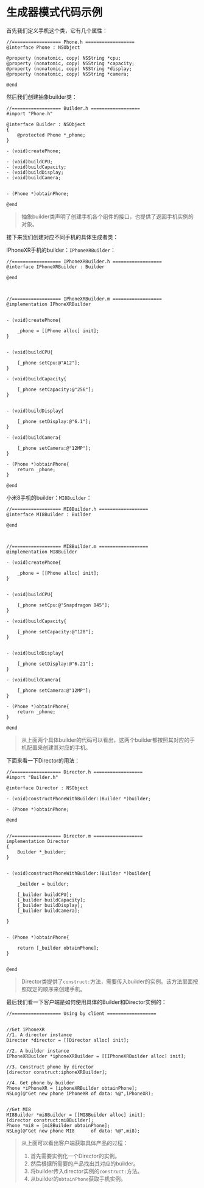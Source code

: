 # 生成器模式代码示例

首先我们定义手机这个类，它有几个属性：

```objc
//================== Phone.h ==================
@interface Phone : NSObject

@property (nonatomic, copy) NSString *cpu;
@property (nonatomic, copy) NSString *capacity;
@property (nonatomic, copy) NSString *display;
@property (nonatomic, copy) NSString *camera;

@end
```

然后我们创建抽象builder类：

```objc
//================== Builder.h ==================
#import "Phone.h"

@interface Builder : NSObject
{
    @protected Phone *_phone;
}

- (void)createPhone;

- (void)buildCPU;
- (void)buildCapacity;
- (void)buildDisplay;
- (void)buildCamera;


- (Phone *)obtainPhone;

@end
```

> 抽象builder类声明了创建手机各个组件的接口，也提供了返回手机实例的对象。

接下来我们创建对应不同手机的具体生成者类：

IPhoneXR手机的builder：``IPhoneXRBuilder``：

```objc
//================== IPhoneXRBuilder.h ==================
@interface IPhoneXRBuilder : Builder

@end



//================== IPhoneXRBuilder.m ==================
@implementation IPhoneXRBuilder


- (void)createPhone{
    
    _phone = [[Phone alloc] init];
}


- (void)buildCPU{
    
    [_phone setCpu:@"A12"];
}

- (void)buildCapacity{

    [_phone setCapacity:@"256"];
}


- (void)buildDisplay{
    
    [_phone setDisplay:@"6.1"];
}

- (void)buildCamera{
    
    [_phone setCamera:@"12MP"];
}

- (Phone *)obtainPhone{
    return _phone;
}

@end
```

小米8手机的builder：``MI8Builder``：

```objc
//================== MI8Builder.h ==================
@interface MI8Builder : Builder

@end



//================== MI8Builder.m ==================
@implementation MI8Builder

- (void)createPhone{
    
    _phone = [[Phone alloc] init];
}


- (void)buildCPU{
    
    [_phone setCpu:@"Snapdragon 845"];
}

- (void)buildCapacity{
    
    [_phone setCapacity:@"128"];
}


- (void)buildDisplay{
    
    [_phone setDisplay:@"6.21"];
}

- (void)buildCamera{
    
    [_phone setCamera:@"12MP"];
}

- (Phone *)obtainPhone{
    return _phone;
}

@end
```

> 从上面两个具体builder的代码可以看出，这两个builder都按照其对应的手机配置来创建其对应的手机。

下面来看一下Director的用法：

```objc
//================== Director.h ==================
#import "Builder.h"

@interface Director : NSObject

- (void)constructPhoneWithBuilder:(Builder *)builder;

- (Phone *)obtainPhone;

@end


//================== Director.m ==================
implementation Director
{
    Builder *_builder;
}


- (void)constructPhoneWithBuilder:(Builder *)builder{
    
    _builder = builder;
    
    [_builder buildCPU];
    [_builder buildCapacity];
    [_builder buildDisplay];
    [_builder buildCamera];
    
}


- (Phone *)obtainPhone{
    
    return [_builder obtainPhone];
}


@end

```

> Director类提供了``construct:``方法，需要传入builder的实例。该方法里面按照既定的顺序来创建手机。

最后我们看一下客户端是如何使用具体的Builder和Director实例的：



```objc
//================== Using by client ==================


//Get iPhoneXR
//1. A director instance
Director *director = [[Director alloc] init];
    
//2. A builder instance
IPhoneXRBuilder *iphoneXRBuilder = [[IPhoneXRBuilder alloc] init];
    
//3. Construct phone by director
[director construct:iphoneXRBuilder];
    
//4. Get phone by builder
Phone *iPhoneXR = [iphoneXRBuilder obtainPhone];
NSLog(@"Get new phone iPhoneXR of data: %@",iPhoneXR);
    
    
//Get MI8
MI8Builder *mi8Builder = [[MI8Builder alloc] init];
[director construct:mi8Builder];
Phone *mi8 = [mi8Builder obtainPhone];
NSLog(@"Get new phone MI8      of data: %@",mi8);
```

> 从上面可以看出客户端获取具体产品的过程：
>
> 1. 首先需要实例化一个Director的实例。
> 2. 然后根据所需要的产品找出其对应的builder。
> 3. 将builder传入director实例的``construct:``方法。
> 4. 从builder的``obtainPhone``获取手机实例。